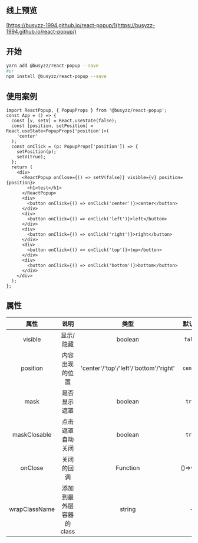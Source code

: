 ## 线上预览

[https://busyzz-1994.github.io/react-popup/](https://busyzz-1994.github.io/react-popup/)

## 开始

```sh
yarn add @busyzz/react-popup --save
#or
npm install @busyzz/react-popup --save
```

## 使用案例

```tsx
import ReactPopup, { PopupProps } from '@busyzz/react-popup';
const App = () => {
  const [v, setV] = React.useState(false);
  const [position, setPosition] = React.useState<PopupProps['position']>(
    'center'
  );
  const onClick = (p: PopupProps['position']) => {
    setPosition(p);
    setV(true);
  };
  return (
    <div>
      <ReactPopup onClose={() => setV(false)} visible={v} position={position}>
        <h1>test</h1>
      </ReactPopup>
      <div>
        <button onClick={() => onClick('center')}>center</button>
      </div>
      <div>
        <button onClick={() => onClick('left')}>left</button>
      </div>
      <div>
        <button onClick={() => onClick('right')}>right</button>
      </div>
      <div>
        <button onClick={() => onClick('top')}>top</button>
      </div>
      <div>
        <button onClick={() => onClick('bottom')}>bottom</button>
      </div>
    </div>
  );
};
```

## 属性

|     属性      |           说明           |                  类型                  |  默认值  |
| :-----------: | :----------------------: | :------------------------------------: | :------: |
|    visible    |        显示/隐藏         |                boolean                 | `false`  |
|   position    |      内容出现的位置      | 'center'/'top'/'left'/'bottom'/'right' | `center` |
|     mask      |       是否显示遮罩       |                boolean                 |  `true`  |
| maskClosable  |     点击遮罩自动关闭     |                boolean                 |  `true`  |
|    onClose    |        关闭的回调        |                Function                | ()=>void |
| wrapClassName | 添加到最外层容器的 class |                 string                 |    -     |
